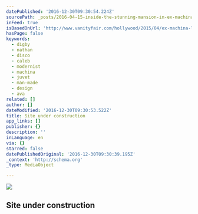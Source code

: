```yaml
---
datePublished: '2016-12-30T09:30:54.224Z'
sourcePath: _posts/2016-04-15-inside-the-stunning-mansion-in-ex-machina.md
inFeed: true
isBasedOnUrl: 'http://www.vanityfair.com/hollywood/2015/04/ex-machina-location'
hasPage: false
keywords:
  - digby
  - nathan
  - disco
  - caleb
  - modernist
  - machina
  - juvet
  - man-made
  - design
  - ava
related: []
author: []
dateModified: '2016-12-30T09:30:53.522Z'
title: Site under construction
app_links: []
publisher: {}
description: ''
inLanguage: en
via: {}
starred: false
datePublishedOriginal: '2016-12-30T09:30:39.195Z'
_context: 'http://schema.org'
_type: MediaObject

---
```

<article style=""><img src="https://s3-us-west-2.amazonaws.com/the-grid-img/p/681669ff82d513a623869d49c9b8fe8ee3c88229.jpg" /><h1>Site under construction</h1></article>
